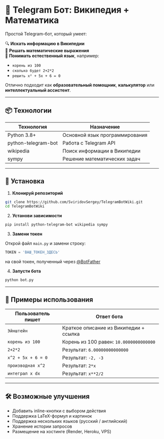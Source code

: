 # 🤖 Telegram Бот: Википедия + Математика

Простой Telegram-бот, который умеет:

🔍 **Искать информацию в Википедии**  
🧮 **Решать математические выражения**  
💬 **Понимать естественный язык**, например:
- `корень из 100`
- `сколько будет 2+2*2`
- `решить x² + 5x + 6 = 0`

Отлично подходит как **образовательный помощник**, **калькулятор** или **интеллектуальный ассистент**.

---

## 📦 Технологии

| Технология | Назначение |
|-----------|------------|
| Python 3.8+ | Основной язык программирования |
| python-telegram-bot | Работа с Telegram API |
| wikipedia | Поиск информации в Википедии |
| sympy | Решение математических задач |

---

## 🚀 Установка

1. **Клонируй репозиторий**

```bash
git clone https://github.com/SviridovSergey/TelegramBotWiki.git
cd TelegramBotWiki
```

2. **Установи зависимости**

```bash
pip install python-telegram-bot wikipedia sympy
```

3. **Замени токен**

Открой файл `main.py` и замени строку:

```python
TOKEN = 'ВАШ_ТОКЕН_ЗДЕСЬ'
```

на свой токен, полученный через [@BotFather](https://t.me/BotFather)

4. **Запусти бота**

```bash
python bot.py
```

---

## 🧪 Примеры использования

| Пользователь пишет       | Ответ бота                                         |
|--------------------------|----------------------------------------------------|
| `Эйнштейн`               | Краткое описание из Википедии + ссылка             |
| `корень из 100`          | Корень из 100 равен: `10.0000000000000`            |
| `2+2*2`                  | Результат: `6.00000000000000`                      |
| `x^2 + 5x + 6 = 0`       | Результат: `-2, -3`                                |
| `производная x^2`        | Результат: `2*x`                                   |
| `интеграл x dx`          | Результат: `x**2/2`                                |

---

## 🛠 Возможные улучшения

- Добавить inline-кнопки с выбором действия
- Поддержка LaTeX-формул и картинок
- Поддержка нескольких языков (русский / английский)
- Хранение истории запросов
- Размещение на хостинге (Render, Heroku, VPS)
